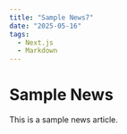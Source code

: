```yaml
---
title: "Sample News7"
date: "2025-05-16"
tags:
  - Next.js
  - Markdown
---
```


# Sample News

This is a sample news article.
